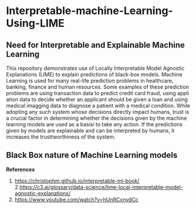 # Interpretable-machine-Learning-Using-LIME
## Need for Interpretable and Explainable Machine Learning
This repository demonstrates use of Locally Interpretable Model Agnostic Explanations (LIME) to explain predictions of black-box models.
Machine Learning is used for many real-life prediction problems in healthcare, banking, finance and human resources. Some examples of these prediction problems are using transaction data to predict credit card fraud, using appli ation data to decide whether an applicant should be given a loan and using medical imagging data to diagnose a patient with a medical condition. While adopting any such system whose decisions directly impact humans, trust is a crucial factor in determining whether the decisions given by the machine learning models are used as a basisi to take any action. If the predictions given by models are explainable and can be interpreted by humans, it increases the trusttworthiness of the system.

## Black Box nature of Machine Learning models


**References**
1. https://christophm.github.io/interpretable-ml-book/
2.https://c3.ai/glossary/data-science/lime-local-interpretable-model-agnostic-explanations/
3. https://www.youtube.com/watch?v=hUnRCxnydCc
